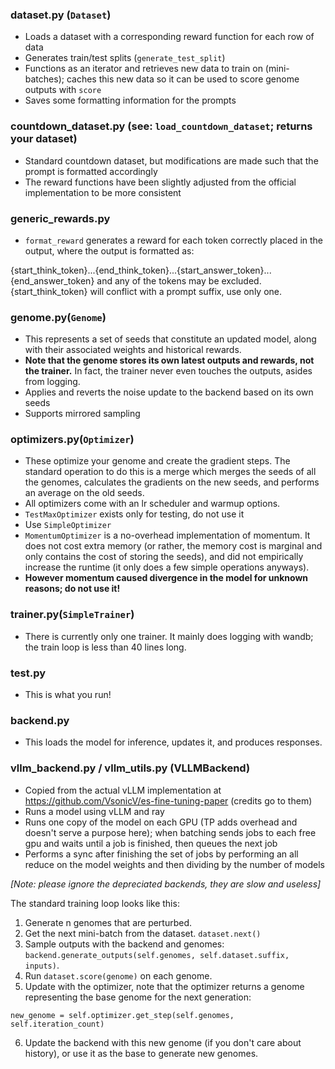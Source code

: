 ### dataset.py (``Dataset``)
- Loads a dataset with a corresponding reward function for each row of data
- Generates train/test splits (``generate_test_split``)
- Functions as an iterator and retrieves new data to train on (mini-batches); caches this new data so it can be used to score genome outputs with ``score``
- Saves some formatting information for the prompts

### countdown_dataset.py (see: ``load_countdown_dataset``; returns your dataset)
- Standard countdown dataset, but modifications are made such that the prompt is formatted accordingly
- The reward functions have been slightly adjusted from the official implementation to be more consistent

### generic_rewards.py
- ``format_reward`` generates a reward for each token correctly placed in the output, where the output is formatted as:

{start_think_token}...{end_think_token}...{start_answer_token}...{end_answer_token} and any of the tokens may be excluded. {start_think_token} will conflict with a prompt suffix, use only one.

### genome.py(``Genome``)
- This represents a set of seeds that constitute an updated model, along with their associated weights and historical rewards.
- **Note that the genome stores its own latest outputs and rewards, not the trainer.** In fact, the trainer never even touches the outputs, asides from logging.
- Applies and reverts the noise update to the backend based on its own seeds
- Supports mirrored sampling

### optimizers.py(``Optimizer``)
- These optimize your genome and create the gradient steps. The standard operation to do this is a merge which merges the seeds of all the genomes, calculates the gradients on the new seeds, and performs an average on the old seeds.
- All optimizers come with an lr scheduler and warmup options.
- ``TestMaxOptimizer`` exists only for testing, do not use it
- Use ``SimpleOptimizer``
- ``MomentumOptimizer`` is a no-overhead implementation of momentum. It does not cost extra memory (or rather, the memory cost is marginal and only contains the cost of storing the seeds), and did not empirically increase the runtime (it only does a few simple operations anyways).
- **However momentum caused divergence in the model for unknown reasons; do not use it!**

### trainer.py(``SimpleTrainer``)
- There is currently only one trainer. It mainly does logging with wandb; the train loop is less than 40 lines long.

### test.py
- This is what you run!

### backend.py
- This loads the model for inference, updates it, and produces responses.

### vllm_backend.py / vllm_utils.py (VLLMBackend)
- Copied from the actual vLLM implementation at https://github.com/VsonicV/es-fine-tuning-paper (credits go to them)
- Runs a model using vLLM and ray
- Runs one copy of the model on each GPU (TP adds overhead and doesn't serve a purpose here); when batching sends jobs to each free gpu and waits until a job is finished, then queues the next job
- Performs a sync after finishing the set of jobs by performing an all reduce on the model weights and then dividing by the number of models

*[Note: please ignore the depreciated backends, they are slow and useless]*

The standard training loop looks like this:
1. Generate n genomes that are perturbed. 
2. Get the next mini-batch from the dataset. ``dataset.next()``
3. Sample outputs with the backend and genomes: ``backend.generate_outputs(self.genomes, self.dataset.suffix, inputs)``.
4. Run ``dataset.score(genome)`` on each genome.
5. Update with the optimizer, note that the optimizer returns a genome representing the base genome for the next generation:

``new_genome = self.optimizer.get_step(self.genomes, self.iteration_count)``

6. Update the backend with this new genome (if you don't care about history), or use it as the base to generate new genomes. 